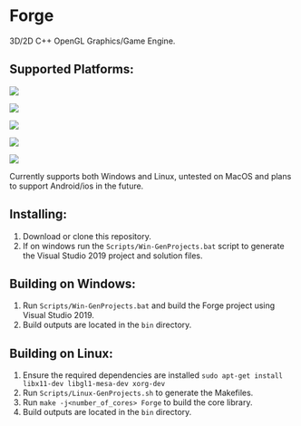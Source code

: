 # Forge

3D/2D C++ OpenGL Graphics/Game Engine.

## Supported Platforms:
![](https://img.shields.io/badge/Windows-Supported-green.svg)

![](https://img.shields.io/badge/Linux-Supported-green.svg)

![](https://img.shields.io/badge/MacOS-Not%20Supported-red.svg)

![](https://img.shields.io/badge/Android-Not%20Supported-red.svg)

![](https://img.shields.io/badge/IOS-Not%20Supported-red.svg)

Currently supports both Windows and Linux, untested on MacOS and plans to support Android/ios in the future.

## Installing:
1. Download or clone this repository.
2. If on windows run the `Scripts/Win-GenProjects.bat` script to generate the Visual Studio 2019 project and solution files.

## Building on Windows:
1. Run `Scripts/Win-GenProjects.bat` and build the Forge project using Visual Studio 2019.
2. Build outputs are located in the `bin` directory.

## Building on Linux:
1. Ensure the required dependencies are installed `sudo apt-get install libx11-dev libgl1-mesa-dev xorg-dev`
2. Run `Scripts/Linux-GenProjects.sh` to generate the Makefiles.
3. Run `make -j<number_of_cores> Forge` to build the core library.
4. Build outputs are located in the `bin` directory.
